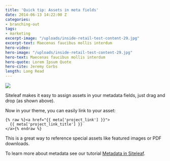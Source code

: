 ```yaml
---
title: 'Quick tip: Assets in meta fields'
date: 2014-06-13 14:22:00 Z
categories:
- branching-out
tags:
- marketing
excerpt-image: "/uploads/inside-retail-test-content-29.jpg"
excerpt-text: Maecenas faucibus mollis interdum
hero-video:
hero-image: "/uploads/inside-retail-test-content-29.jpg"
hero-text: Maecenas faucibus mollis interdum
hero-quote: Lorem Ipsum Quote
hero-cite: Jeremy Corbs
length: Long Read
---
```


![](/uploads/pdf.gif) 

Siteleaf makes it easy to assign assets in your metadata fields, just drag and drop (as shown above).

Now in your theme, you can easily link to your asset:

```liquid
{% raw %}<a href="{{ meta['project_link'] }}">
  {{ meta['project_link_title'] }}
</a>{% endraw %}
```

This is a great way to reference special assets like featured images or PDF downloads.

To learn more about metadata see our tutorial [Metadata in Siteleaf](/blog/metadata-in-siteleaf).
